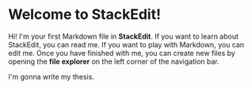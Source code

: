 # Welcome to StackEdit!

Hi! I'm your first Markdown file in **StackEdit**. If you want to learn about StackEdit, you can read me. If you want to play with Markdown, you can edit me. Once you have finished with me, you can create new files by opening the **file explorer** on the left corner of the navigation bar.

I'm gonna write my thesis.
<!--stackedit_data:
eyJoaXN0b3J5IjpbLTIxMDA3MDc5NjhdfQ==
-->